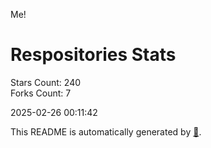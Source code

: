 Me!

# Respositories Stats
Stars Count: 240  
Forks Count: 7

2025-02-26 00:11:42  

This README is automatically generated by [🐰](https://github.com/rnitta/rnitta).
